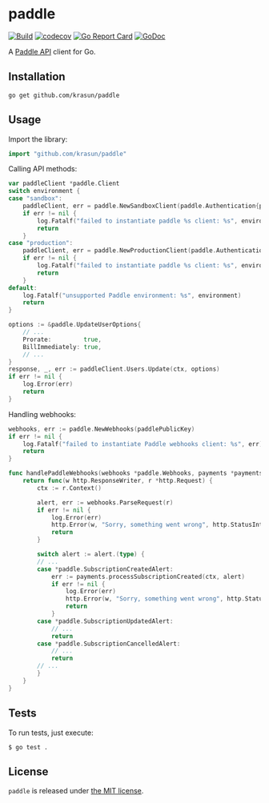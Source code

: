 # paddle

[![Build](https://github.com/krasun/paddle/actions/workflows/build.yml/badge.svg?branch=main)](https://github.com/krasun/paddle/actions/workflows/build.yml)
[![codecov](https://codecov.io/gh/krasun/paddle/branch/main/graph/badge.svg?token=rh8BDdHc2v)](https://codecov.io/gh/krasun/paddle)
[![Go Report Card](https://goreportcard.com/badge/github.com/krasun/paddle)](https://goreportcard.com/report/github.com/krasun/paddle)
[![GoDoc](https://godoc.org/https://godoc.org/github.com/krasun/paddle?status.svg)](https://godoc.org/github.com/krasun/paddle)

A [Paddle API](https://www.paddle.com/) client for Go. 

## Installation

```shell
go get github.com/krasun/paddle
```

## Usage

Import the library: 
```go
import "github.com/krasun/paddle"
```

Calling API methods: 
```go
var paddleClient *paddle.Client
switch environment {
case "sandbox":
    paddleClient, err = paddle.NewSandboxClient(paddle.Authentication{paddleVendorID, paddleVendorAuthCode})
    if err != nil {
        log.Fatalf("failed to instantiate paddle %s client: %s", environment, err)
        return
    }
case "production":
    paddleClient, err = paddle.NewProductionClient(paddle.Authentication{paddleVendorID, paddleVendorAuthCode})
    if err != nil {
        log.Fatalf("failed to instantiate paddle %s client: %s", environment, err)
        return
    }
default:
    log.Fatalf("unsupported Paddle environment: %s", environment)
    return
}

options := &paddle.UpdateUserOptions{
    // ... 
    Prorate:         true,
    BillImmediately: true,
    // ...
}
response, _, err := paddleClient.Users.Update(ctx, options)
if err != nil {
    log.Error(err)
    return
}
```

Handling webhooks:
```go
webhooks, err := paddle.NewWebhooks(paddlePublicKey)
if err != nil {
    log.Fatalf("failed to instantiate Paddle webhooks client: %s", err)
    return
}

func handlePaddleWebhooks(webhooks *paddle.Webhooks, payments *payments) func(http.ResponseWriter, *http.Request) {
	return func(w http.ResponseWriter, r *http.Request) {
		ctx := r.Context()

		alert, err := webhooks.ParseRequest(r)
		if err != nil {
			log.Error(err)
			http.Error(w, "Sorry, something went wrong", http.StatusInternalServerError)
			return
		}

		switch alert := alert.(type) {
        // ... 
		case *paddle.SubscriptionCreatedAlert:
			err := payments.processSubscriptionCreated(ctx, alert)
			if err != nil {
				log.Error(err)
				http.Error(w, "Sorry, something went wrong", http.StatusInternalServerError)
				return
			}
		case *paddle.SubscriptionUpdatedAlert:
            // ... 
			return
		case *paddle.SubscriptionCancelledAlert:
			// ... 
			return
        // ...
		}
	}
}
```

## Tests 

To run tests, just execute: 
```
$ go test . 
```

## License 

`paddle` is released under [the MIT license](LICENSE).
